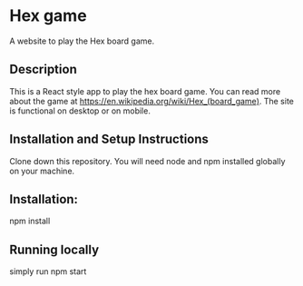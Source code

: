 # Hex game

A website to play the Hex board game. 

## Description

This is a React style app to play the hex board game. You can read more about the game at https://en.wikipedia.org/wiki/Hex_(board_game). The site is functional 
on desktop or on mobile. 

## Installation and Setup Instructions
Clone down this repository. You will need node and npm installed globally on your machine.

## Installation:
npm install

## Running locally
simply run npm start
